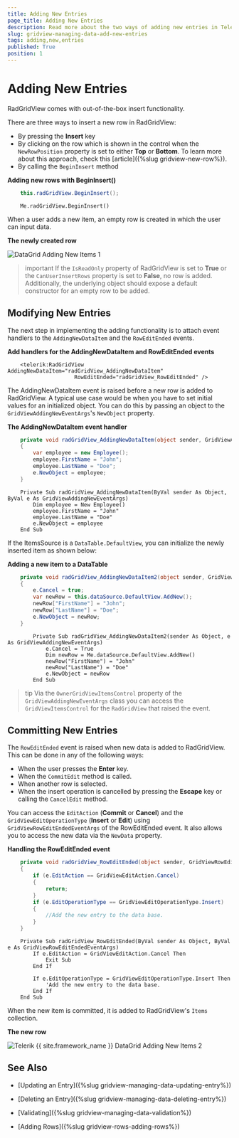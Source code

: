 ```yaml
---
title: Adding New Entries
page_title: Adding New Entries
description: Read more about the two ways of adding new entries in Telerik's DataGrid - by pressing the Insert key or by calling the BeginInsert method.
slug: gridview-managing-data-add-new-entries
tags: adding,new,entries
published: True
position: 1
---
```


# Adding New Entries

RadGridView comes with out-of-the-box insert functionality.

There are three ways to insert a new row in RadGridView:

* By pressing the __Insert__ key
* By clicking on the row which is shown in the control when the `NewRowPosition` property is set to either __Top__ or __Bottom__. To learn more about this approach, check this [article]({%slug gridview-new-row%}).
* By calling the `BeginInsert` method

__Adding new rows with BeginInsert()__
```C#
	this.radGridView.BeginInsert();
```
```VB.NET
	Me.radGridView.BeginInsert()
```

When a user adds a new item, an empty row is created in which the user can input data.

__The newly created row__

![DataGrid Adding New Items 1](images/RadGridView_AddingNewItems_1.png)

>important If the `IsReadOnly` property of RadGridView is set to __True__ or the `CanUserInsertRows` property is set to __False__, no row is added. Additionally, the underlying object should expose a default constructor for an empty row to be added.

## Modifying New Entries

The next step in implementing the adding functionality is to attach event handlers to the `AddingNewDataItem` and the `RowEditEnded` events.

__Add handlers for the AddingNewDataItem and RowEditEnded events__
```XAML
	<telerik:RadGridView AddingNewDataItem="radGridView_AddingNewDataItem"
	                 RowEditEnded="radGridView_RowEditEnded" />
```

The AddingNewDataItem event is raised before a new row is added to RadGridView. A typical use case would be when you have to set initial values for an initialized object. You can do this by passing an object to the `GridViewAddingNewEventArgs`'s `NewObject` property.

__The AddingNewDataItem event handler__
```C#
	private void radGridView_AddingNewDataItem(object sender, GridViewAddingNewEventArgs e)
	{
	    var employee = new Employee();
	    employee.FirstName = "John";
	    employee.LastName = "Doe";
	    e.NewObject = employee;
	}
```
```VB.NET
	Private Sub radGridView_AddingNewDataItem(ByVal sender As Object, ByVal e As GridViewAddingNewEventArgs)
	    Dim employee = New Employee()
	    employee.FirstName = "John"
	    employee.LastName = "Doe"
	    e.NewObject = employee
	End Sub
```

If the ItemsSource is a `DataTable.DefaultView`, you can initialize the newly inserted item as shown below:

__Adding a new item to a DataTable__
```C#
	private void radGridView_AddingNewDataItem2(object sender, GridViewAddingNewEventArgs e)
	{
	    e.Cancel = true;
	    var newRow = this.dataSource.DefaultView.AddNew();
	    newRow["FirstName"] = "John";
	    newRow["LastName"] = "Doe";
	    e.NewObject = newRow;
	}
```
```VB.NET
		Private Sub radGridView_AddingNewDataItem2(sender As Object, e As GridViewAddingNewEventArgs)
		    e.Cancel = True
		    Dim newRow = Me.dataSource.DefaultView.AddNew()
		    newRow("FirstName") = "John"
		    newRow("LastName") = "Doe"
		    e.NewObject = newRow
		End Sub
```

>tip Via the `OwnerGridViewItemsControl` property of the `GridViewAddingNewEventArgs` class you can access the `GridViewItemsControl` for the `RadGridView` that raised the event.

## Committing New Entries

The `RowEditEnded` event is raised when new data is added to RadGridView. This can be done in any of the following ways: 

* When the user presses the __Enter__ key.
* When the `CommitEdit` method is called.
* When another row is selected.
* When the insert operation is cancelled by pressing the __Escape__ key or calling the `CancelEdit` method.

You can access the `EditAction` (__Commit__ or __Cancel__) and the `GridViewEditOperationType` (__Insert__ or __Edit__) using `GridViewRowEditEndedEventArgs` of the RowEditEnded event. It also allows you to access the new data via the `NewData` property.

__Handling the RowEditEnded event__
```C#
	private void radGridView_RowEditEnded(object sender, GridViewRowEditEndedEventArgs e)
	{
	    if (e.EditAction == GridViewEditAction.Cancel)
	    {
	        return;
	    }
	    if (e.EditOperationType == GridViewEditOperationType.Insert)
	    {
	        //Add the new entry to the data base.
	    }
	}
```
```VB.NET
	Private Sub radGridView_RowEditEnded(ByVal sender As Object, ByVal e As GridViewRowEditEndedEventArgs)
	    If e.EditAction = GridViewEditAction.Cancel Then
	        Exit Sub
	    End If
	
	    If e.EditOperationType = GridViewEditOperationType.Insert Then
	        'Add the new entry to the data base.
	    End If
	End Sub
```

When the new item is committed, it is added to RadGridView's `Items` collection.

__The new row__

![Telerik {{ site.framework_name }} DataGrid Adding New Items 2](images/RadGridView_AddingNewItems_2.png)

## See Also

 * [Updating an Entry]({%slug gridview-managing-data-updating-entry%})

 * [Deleting an Entry]({%slug gridview-managing-data-deleting-entry%})

 * [Validating]({%slug gridview-managing-data-validation%})

 * [Adding Rows]({%slug gridview-rows-adding-rows%})
